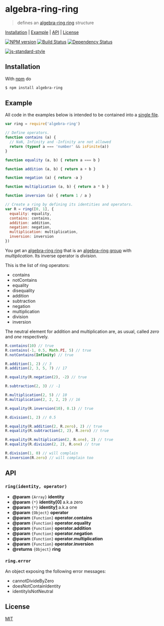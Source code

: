 # algebra-ring-ring

> defines an [algebra-ring ring][1] structure

[Installation](#installation) |
[Example](#example) |
[API](#api) |
[License](#license)

[![NPM version](https://badge.fury.io/js/algebra-ring.svg)](http://badge.fury.io/js/algebra-ring) [![Build Status](https://travis-ci.org/fibo/algebra-ring.svg?branch=master)](https://travis-ci.org/fibo/algebra-ring?branch=master) [![Dependency Status](https://gemnasium.com/fibo/algebra-ring.svg)](https://gemnasium.com/fibo/algebra-ring)

[![js-standard-style](https://cdn.rawgit.com/feross/standard/master/badge.svg)](https://github.com/feross/standard)

## Installation

With [npm](https://npmjs.org/) do

```bash
$ npm install algebra-ring
```

## Example

All code in the examples below is intended to be contained into a [single file](https://github.com/fibo/algebra-ring-ring/blob/master/test.js).

```javascript
var ring = require('algebra-ring')

// Define operators.
function contains (a) {
  // NaN, Infinity and -Infinity are not allowed
  return (typeof a === 'number' && isFinite(a))
}

function equality (a, b) { return a === b }

function addition (a, b) { return a + b }

function negation (a) { return -a }

function multiplication (a, b) { return a * b }

function inversion (a) { return 1 / a }

// Create a ring by defining its identities and operators.
var R = ring([0, 1], {
  equality: equality,
  contains: contains,
  addition: addition,
  negation: negation,
  multiplication: multiplication,
  inversion: inversion
})
```

You get an [algebra-ring ring][1] that is an [algebra-ring group][2] with *multiplication*.
Its inverse operator is *division*.

This is the list of ring operators:

* contains
* notContains
* equality
* disequality
* addition
* subtraction
* negation
* multiplication
* division
* inversion

The neutral element for addition and multiplication are, as usual, called
*zero* and *one* respectively.

```javascript
R.contains(10) // true
R.contains(-1, 0.5, Math.PI, 5) // true
R.notContains(Infinity) // true

R.addition(1, 2) // 3
R.addition(2, 3, 5, 7) // 17

R.equality(R.negation(2), -2) // true

R.subtraction(2, 3) // -1

R.multiplication(2, 5) // 10
R.multiplication(2, 2, 2, 2) // 16

R.equality(R.inversion(10), 0.1) // true

R.division(1, 2) // 0.5

R.equality(R.addition(2, R.zero), 2) // true
R.equality(R.subtraction(2, 2), R.zero) // true

R.equality(R.multiplication(2, R.one), 2) // true
R.equality(R.division(2, 2), R.one) // true

R.division(1, 0) // will complain
R.inversion(R.zero) // will complain too
```

## API

### `ring(identity, operator)`

* **@param** `{Array}` **identity**
* **@param** `{*}`     **identity[0]** a.k.a zero
* **@param** `{*}`     **identity[1]** a.k.a one
* **@param** `{Object}`   **operator**
* **@param** `{Function}` **operator.contains**
* **@param** `{Function}` **operator.equality**
* **@param** `{Function}` **operator.addition**
* **@param** `{Function}` **operator.negation**
* **@param** `{Function}` **operator.multiplication**
* **@param** `{Function}` **operator.inversion**
* **@returns** `{Object}` **ring**

### `ring.error`

An object exposing the following error messages:

* cannotDivideByZero
* doesNotContainIdentity
* identityIsNotNeutral

## License

[MIT](http://g14n.info/mit-license/)

[1]: https://en.wikipedia.org/wiki/Ring_(mathematics) "Ring"
[2]: https://www.npmjs.com/package/algebra-ring-group "algebra-ring-group"
